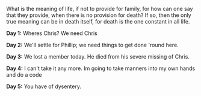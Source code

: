 What is the meaning of life, if not to provide for family, for how can one say that they provide, when there is no provision for death? If so, then the only true meaning can be in death itself, for death is the one constant in all life.

**Day 1:** Wheres Chris? We need Chris

**Day 2:** We'll settle for Phillip; we need things to get done 'round here.

**Day 3:** We lost a member today. He died from his severe missing of Chris.

**Day 4:** I can't take it any more. Im going to take manners into my own hands and do a code

**Day 5:** You have of dysentery. 
